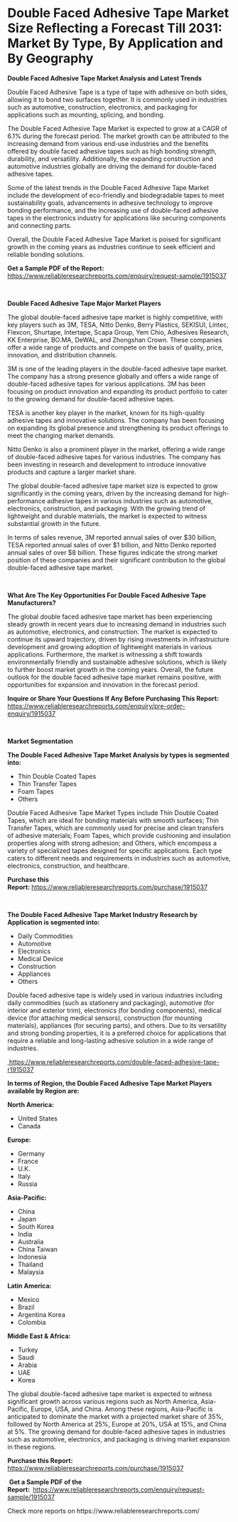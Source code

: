 <p><h1>Double Faced Adhesive Tape Market Size Reflecting a Forecast Till 2031: Market By Type, By Application and By Geography</h1></p><p><strong>Double Faced Adhesive Tape Market Analysis and Latest Trends</strong></p>
<p><p>Double Faced Adhesive Tape is a type of tape with adhesive on both sides, allowing it to bond two surfaces together. It is commonly used in industries such as automotive, construction, electronics, and packaging for applications such as mounting, splicing, and bonding.</p><p>The Double Faced Adhesive Tape Market is expected to grow at a CAGR of 6.1% during the forecast period. The market growth can be attributed to the increasing demand from various end-use industries and the benefits offered by double faced adhesive tapes such as high bonding strength, durability, and versatility. Additionally, the expanding construction and automotive industries globally are driving the demand for double-faced adhesive tapes.</p><p>Some of the latest trends in the Double Faced Adhesive Tape Market include the development of eco-friendly and biodegradable tapes to meet sustainability goals, advancements in adhesive technology to improve bonding performance, and the increasing use of double-faced adhesive tapes in the electronics industry for applications like securing components and connecting parts.</p><p>Overall, the Double Faced Adhesive Tape Market is poised for significant growth in the coming years as industries continue to seek efficient and reliable bonding solutions.</p></p>
<p><strong>Get a Sample PDF of the Report:&nbsp;</strong> <a href="https://www.reliableresearchreports.com/enquiry/request-sample/1915037">https://www.reliableresearchreports.com/enquiry/request-sample/1915037</a></p>
<p>&nbsp;</p>
<p><strong>Double Faced Adhesive Tape Major Market Players</strong></p>
<p><p>The global double-faced adhesive tape market is highly competitive, with key players such as 3M, TESA, Nitto Denko, Berry Plastics, SEKISUI, Lintec, Flexcon, Shurtape, Intertape, Scapa Group, Yem Chio, Adhesives Research, KK Enterprise, BO.MA, DeWAL, and Zhongshan Crown. These companies offer a wide range of products and compete on the basis of quality, price, innovation, and distribution channels.</p><p>3M is one of the leading players in the double-faced adhesive tape market. The company has a strong presence globally and offers a wide range of double-faced adhesive tapes for various applications. 3M has been focusing on product innovation and expanding its product portfolio to cater to the growing demand for double-faced adhesive tapes.</p><p>TESA is another key player in the market, known for its high-quality adhesive tapes and innovative solutions. The company has been focusing on expanding its global presence and strengthening its product offerings to meet the changing market demands.</p><p>Nitto Denko is also a prominent player in the market, offering a wide range of double-faced adhesive tapes for various industries. The company has been investing in research and development to introduce innovative products and capture a larger market share.</p><p>The global double-faced adhesive tape market size is expected to grow significantly in the coming years, driven by the increasing demand for high-performance adhesive tapes in various industries such as automotive, electronics, construction, and packaging. With the growing trend of lightweight and durable materials, the market is expected to witness substantial growth in the future.</p><p>In terms of sales revenue, 3M reported annual sales of over $30 billion, TESA reported annual sales of over $1 billion, and Nitto Denko reported annual sales of over $8 billion. These figures indicate the strong market position of these companies and their significant contribution to the global double-faced adhesive tape market.</p></p>
<p>&nbsp;</p>
<p><strong>What Are The Key Opportunities For Double Faced Adhesive Tape Manufacturers?</strong></p>
<p><p>The global double faced adhesive tape market has been experiencing steady growth in recent years due to increasing demand in industries such as automotive, electronics, and construction. The market is expected to continue its upward trajectory, driven by rising investments in infrastructure development and growing adoption of lightweight materials in various applications. Furthermore, the market is witnessing a shift towards environmentally friendly and sustainable adhesive solutions, which is likely to further boost market growth in the coming years. Overall, the future outlook for the double faced adhesive tape market remains positive, with opportunities for expansion and innovation in the forecast period.</p></p>
<p><strong>Inquire or Share Your Questions If Any Before Purchasing This Report:</strong> <a href="https://www.reliableresearchreports.com/enquiry/pre-order-enquiry/1915037">https://www.reliableresearchreports.com/enquiry/pre-order-enquiry/1915037</a></p>
<p>&nbsp;</p>
<p><strong>Market Segmentation</strong></p>
<p><strong>The Double Faced Adhesive Tape Market Analysis by types is segmented into:</strong></p>
<p><ul><li>Thin Double Coated Tapes</li><li>Thin Transfer Tapes</li><li>Foam Tapes</li><li>Others</li></ul></p>
<p><p>Double Faced Adhesive Tape Market Types include Thin Double Coated Tapes, which are ideal for bonding materials with smooth surfaces; Thin Transfer Tapes, which are commonly used for precise and clean transfers of adhesive materials; Foam Tapes, which provide cushioning and insulation properties along with strong adhesion; and Others, which encompass a variety of specialized tapes designed for specific applications. Each type caters to different needs and requirements in industries such as automotive, electronics, construction, and healthcare.</p></p>
<p><strong>Purchase this Report:&nbsp;</strong><a href="https://www.reliableresearchreports.com/purchase/1915037">https://www.reliableresearchreports.com/purchase/1915037</a></p>
<p>&nbsp;</p>
<p><strong>The Double Faced Adhesive Tape Market Industry Research by Application is segmented into:</strong></p>
<p><ul><li>Daily Commodities</li><li>Automotive</li><li>Electronics</li><li>Medical Device</li><li>Construction</li><li>Appliances</li><li>Others</li></ul></p>
<p><p>Double faced adhesive tape is widely used in various industries including daily commodities (such as stationery and packaging), automotive (for interior and exterior trim), electronics (for bonding components), medical device (for attaching medical sensors), construction (for mounting materials), appliances (for securing parts), and others. Due to its versatility and strong bonding properties, it is a preferred choice for applications that require a reliable and long-lasting adhesive solution in a wide range of industries.</p></p>
<p><a href="https://www.reliableresearchreports.com/double-faced-adhesive-tape-r1915037">&nbsp;https://www.reliableresearchreports.com/double-faced-adhesive-tape-r1915037</a></p>
<p><strong>In terms of Region, the Double Faced Adhesive Tape Market Players available by Region are:</strong></p>
<p>
    <p> <strong> North America: </strong>
        <ul>
            <li>United States</li>
            <li>Canada</li>
        </ul>
        </p> 
    <p> <strong> Europe: </strong>
        <ul>
            <li>Germany</li>
            <li>France</li>
            <li>U.K.</li>
            <li>Italy</li>
            <li>Russia</li>
        </ul>
        </p> 
    <p> <strong> Asia-Pacific: </strong>
        <ul>
            <li>China</li>
            <li>Japan</li>
            <li>South Korea</li>
            <li>India</li>
            <li>Australia</li>
            <li>China Taiwan</li>
            <li>Indonesia</li>
            <li>Thailand</li>
            <li>Malaysia</li>
        </ul>
        </p> 
    <p> <strong> Latin America: </strong>
        <ul>
            <li>Mexico</li>
            <li>Brazil</li>
            <li>Argentina Korea</li>
            <li>Colombia</li>
        </ul>
        </p> 
    <p> <strong> Middle East & Africa: </strong>
        <ul>
            <li>Turkey</li>
            <li>Saudi</li>
            <li>Arabia</li>
            <li>UAE</li>
            <li>Korea</li>
        </ul>
    </p>
    </p>
<p><p>The global double-faced adhesive tape market is expected to witness significant growth across various regions such as North America, Asia-Pacific, Europe, USA, and China. Among these regions, Asia-Pacific is anticipated to dominate the market with a projected market share of 35%, followed by North America at 25%, Europe at 20%, USA at 15%, and China at 5%. The growing demand for double-faced adhesive tapes in industries such as automotive, electronics, and packaging is driving market expansion in these regions.</p></p>
<p><strong>Purchase this Report: </strong><a href="https://www.reliableresearchreports.com/purchase/1915037">https://www.reliableresearchreports.com/purchase/1915037</a></p>
<p>&nbsp;<strong>Get a Sample PDF of the Report:&nbsp;&nbsp;</strong><a href="https://www.reliableresearchreports.com/enquiry/request-sample/1915037">https://www.reliableresearchreports.com/enquiry/request-sample/1915037</a></p>
<p><strong></strong></p>
<p>Check more reports on https://www.reliableresearchreports.com/</p>
